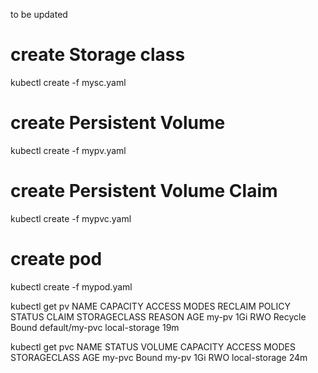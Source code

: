 to be updated

# create Storage class
kubectl create -f mysc.yaml 

# create Persistent Volume 
kubectl create -f mypv.yaml 

# create Persistent Volume Claim 
kubectl create -f mypvc.yaml 

# create pod 
kubectl create -f mypod.yaml 

kubectl get pv
NAME    CAPACITY   ACCESS MODES   RECLAIM POLICY   STATUS   CLAIM            STORAGECLASS    REASON   AGE
my-pv   1Gi        RWO            Recycle          Bound    default/my-pvc   local-storage            19m

kubectl get pvc
NAME     STATUS   VOLUME   CAPACITY   ACCESS MODES   STORAGECLASS    AGE
my-pvc   Bound    my-pv    1Gi        RWO            local-storage   24m
